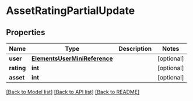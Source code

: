 # AssetRatingPartialUpdate

## Properties

Name | Type | Description | Notes
------------ | ------------- | ------------- | -------------
**user** | [**ElementsUserMiniReference**](ElementsUserMiniReference.md) |  | [optional] 
**rating** | **int** |  | [optional] 
**asset** | **int** |  | [optional] 

[[Back to Model list]](../#documentation-for-models) [[Back to API list]](../#documentation-for-api-endpoints) [[Back to README]](../)


